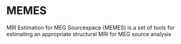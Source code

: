 # MEMES
MRI Estimation for MEG Sourcespace (MEMES) is a set of tools for estimating an appropriate structural MRI for MEG source analysis
